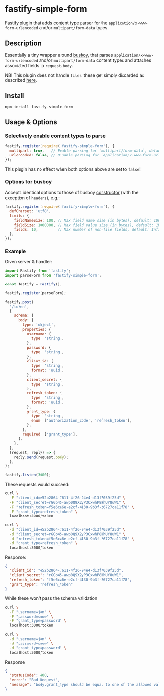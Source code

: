 # fastify-simple-form

Fastify plugin that adds content type parser for the `application/x-www-form-urlencoded` and/or `multipart/form-data` types.

## Description

Essentially a tiny wrapper around [busboy](https://github.com/mscdex/busboy), that parses `application/x-www-form-urlencoded` and/or `multipart/form-data` content types and attaches associated fields to `request.body`.

NB! This plugin does not handle `files`, these get simply discarded as described [here](https://github.com/mscdex/busboy#busboy-special-events).

## Install

```
npm install fastify-simple-form
```

## Usage & Options

### Selectively enable content types to parse

```js
fastify.register(require('fastify-simple-form'), {
  multipart: true,   // Enable parsing for `multipart/form-data`, default: true
  urlencoded: false, // Disable parsing for `application/x-www-form-urlencoded`, default: true
});
```

This plugin has no effect when both options above are set to `false`!

### Options for busboy

Accepts identical options to those of busboy [constructor](https://github.com/mscdex/busboy#busboy-methods) (with the exception of `headers`), e.g.:

```js
fastify.register(require('fastify-simple-form'), {
  defCharset: 'utf8',
  limits: {
    fieldNameSize: 100, // Max field name size (in bytes), default: 100
    fieldSize: 1000000, // Max field value size (in bytes), default: 1MB
    fields: 10,         // Max number of non-file fields, default: Infinity
  },
});
```

### Example

Given server & handler:

```js
import Fastify from 'fastify';
import parseForm from 'fastify-simple-form';

const fastify = Fastify();

fastify.register(parseForm);

fastify.post(
  '/token',
  {
    schema: {
      body: {
        type: 'object',
        properties: {
          username: {
            type: 'string',
          },
          password: {
            type: 'string',
          },
          client_id: {
            type: 'string',
            format: 'uuid',
          },
          client_secret: {
            type: 'string',
          },
          refresh_token: {
            type: 'string',
            format: 'uuid',
          },
          grant_type: {
            type: 'string',
            enum: ['authorization_code', 'refresh_token'],
          },
        },
        required: ['grant_type'],
      },
    },
  },
  (request, reply) => {
    reply.send(request.body);
  },
);

fastify.listen(3000);
```

These requests would succeed:

```sh
curl \
  -F "client_id=e52b2864-7611-4f26-94e4-d13f7039f25d" \
  -F "client_secret=rGGb45-awp0Q9X2yP3CxwhP8HhUY8uW1" \
  -F "refresh_token=f5e6ca6e-e2cf-4130-9b3f-26727ca11f78" \
  -F "grant_type=refresh_token" \
  localhost:3000/token
```

```sh
curl \
  -d "client_id=e52b2864-7611-4f26-94e4-d13f7039f25d" \
  -d "client_secret=rGGb45-awp0Q9X2yP3CxwhP8HhUY8uW1" \
  -d "refresh_token=f5e6ca6e-e2cf-4130-9b3f-26727ca11f78" \
  -d "grant_type=refresh_token" \
  localhost:3000/token
```

Response:

```json
{
  "client_id": "e52b2864-7611-4f26-94e4-d13f7039f25d",
  "client_secret": "rGGb45-awp0Q9X2yP3CxwhP8HhUY8uW1",
  "refresh_token": "f5e6ca6e-e2cf-4130-9b3f-26727ca11f78",
  "grant_type": "refresh_token"
}
```

While these won't pass the schema validation

```sh
curl \
  -F "username=jon" \
  -F "password=snow" \
  -F "grant_type=password" \
  localhost:3000/token
```

```sh
curl \
  -d "username=jon" \
  -d "password=snow" \
  -d "grant_type=password" \
  localhost:3000/token
```

Response

```json
{
  "statusCode": 400,
  "error": "Bad Request",
  "message": "body.grant_type should be equal to one of the allowed values"
}
```
